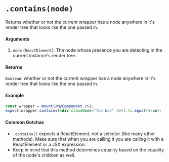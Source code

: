 # `.contains(node)`

Returns whether or not the current wrapper has a node anywhere in it's render tree that looks like
the one passed in.


#### Arguments

1. `node` (`ReactElement`): The node whose presence you are detecting in the current instance's 
render tree. 



#### Returns

`Boolean`: whether or not the current wrapper has a node anywhere in it's render tree that looks 
like the one passed in.



#### Example


```jsx
const wrapper = mount(<MyComponent />);
expect(wrapper.contains(<div className="foo bar" />)).to.equal(true);
```


#### Common Gotchas

- `.contains()` expects a ReactElement, not a selector (like many other methods). Make sure that 
when you are calling it you are calling it with a ReactElement or a JSX expression.
- Keep in mind that this method determines equality based on the equality of the node's children as 
well.
